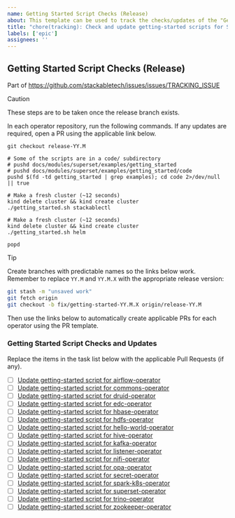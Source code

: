 ```yaml
---
name: Getting Started Script Checks (Release)
about: This template can be used to track the checks/updates of the "Getting Started" scripts in this repository for a new Stackable release
title: "chore(tracking): Check and update getting-started scripts for SDP Release YY.M.X"
labels: ['epic']
assignees: ''
---
```


<!--
    Make sure to update the link in '.github/ISSUE_TEMPLATE/release.md' if you
    change the filename.
-->

<!--
    DO NOT REMOVE THIS COMMENT. It is intended for people who might copy/paste from the previous release issue.
    This was created by an issue template: https://github.com/stackabletech/issues/issues/new/choose.
-->

## Getting Started Script Checks (Release)

Part of <https://github.com/stackabletech/issues/issues/TRACKING_ISSUE>

> [!CAUTION]
> These steps are to be taken once the release branch exists.

In each operator repository, run the following commands. If any updates are
required, open a PR using the applicable link below.

```shell
git checkout release-YY.M

# Some of the scripts are in a code/ subdirectory
# pushd docs/modules/superset/examples/getting_started
# pushd docs/modules/superset/examples/getting_started/code
pushd $(fd -td getting_started | grep examples); cd code 2>/dev/null || true

# Make a fresh cluster (~12 seconds)
kind delete cluster && kind create cluster
./getting_started.sh stackablectl

# Make a fresh cluster (~12 seconds)
kind delete cluster && kind create cluster
./getting_started.sh helm

popd
```

> [!TIP]
> Create branches with predictable names so the links below work. Remember
> to replace `YY.M` and `YY.M.X` with the appropriate release version:
>
> ```sh
> git stash -m "unsaved work"
> git fetch origin
> git checkout -b fix/getting-started-YY.M.X origin/release-YY.M
> ```
>
> Then use the links below to automatically create applicable PRs for each operator
> using the PR template.

### Getting Started Script Checks and Updates

Replace the items in the task list below with the applicable Pull Requests (if any).

<!--
    The following list was generated by:

    # go to the operator-templating repository, then run:
    RELEASE_BRANCH=release-YY.M
    STACKABLE_RELEASE=YY.M.X
    yq '.repositories[].name' config/repositories.yaml \
    | sort \
    | xargs -I {} echo "- [ ] [Update getting-started script for {}](https://github.com/stackabletech/{}/compare/${RELEASE_BRANCH}...fix/getting-started-${STACKABLE_RELEASE}?quick_pull=1&template=release-getting-started-script.md&title=fix%28docs%29%3A+Update+getting-started+script+${STACKABLE_RELEASE})"
-->

- [ ] [Update getting-started script for airflow-operator](https://github.com/stackabletech/airflow-operator/compare/release-YY.M...fix/getting-started-YY.M.X?quick_pull=1&template=release-getting-started-script.md&title=fix%28docs%29%3A+Update+getting-started+script+YY.M.X)
- [ ] [Update getting-started script for commons-operator](https://github.com/stackabletech/commons-operator/compare/release-YY.M...fix/getting-started-YY.M.X?quick_pull=1&template=release-getting-started-script.md&title=fix%28docs%29%3A+Update+getting-started+script+YY.M.X)
- [ ] [Update getting-started script for druid-operator](https://github.com/stackabletech/druid-operator/compare/release-YY.M...fix/getting-started-YY.M.X?quick_pull=1&template=release-getting-started-script.md&title=fix%28docs%29%3A+Update+getting-started+script+YY.M.X)
- [ ] [Update getting-started script for edc-operator](https://github.com/stackabletech/edc-operator/compare/release-YY.M...fix/getting-started-YY.M.X?quick_pull=1&template=release-getting-started-script.md&title=fix%28docs%29%3A+Update+getting-started+script+YY.M.X)
- [ ] [Update getting-started script for hbase-operator](https://github.com/stackabletech/hbase-operator/compare/release-YY.M...fix/getting-started-YY.M.X?quick_pull=1&template=release-getting-started-script.md&title=fix%28docs%29%3A+Update+getting-started+script+YY.M.X)
- [ ] [Update getting-started script for hdfs-operator](https://github.com/stackabletech/hdfs-operator/compare/release-YY.M...fix/getting-started-YY.M.X?quick_pull=1&template=release-getting-started-script.md&title=fix%28docs%29%3A+Update+getting-started+script+YY.M.X)
- [ ] [Update getting-started script for hello-world-operator](https://github.com/stackabletech/hello-world-operator/compare/release-YY.M...fix/getting-started-YY.M.X?quick_pull=1&template=release-getting-started-script.md&title=fix%28docs%29%3A+Update+getting-started+script+YY.M.X)
- [ ] [Update getting-started script for hive-operator](https://github.com/stackabletech/hive-operator/compare/release-YY.M...fix/getting-started-YY.M.X?quick_pull=1&template=release-getting-started-script.md&title=fix%28docs%29%3A+Update+getting-started+script+YY.M.X)
- [ ] [Update getting-started script for kafka-operator](https://github.com/stackabletech/kafka-operator/compare/release-YY.M...fix/getting-started-YY.M.X?quick_pull=1&template=release-getting-started-script.md&title=fix%28docs%29%3A+Update+getting-started+script+YY.M.X)
- [ ] [Update getting-started script for listener-operator](https://github.com/stackabletech/listener-operator/compare/release-YY.M...fix/getting-started-YY.M.X?quick_pull=1&template=release-getting-started-script.md&title=fix%28docs%29%3A+Update+getting-started+script+YY.M.X)
- [ ] [Update getting-started script for nifi-operator](https://github.com/stackabletech/nifi-operator/compare/release-YY.M...fix/getting-started-YY.M.X?quick_pull=1&template=release-getting-started-script.md&title=fix%28docs%29%3A+Update+getting-started+script+YY.M.X)
- [ ] [Update getting-started script for opa-operator](https://github.com/stackabletech/opa-operator/compare/release-YY.M...fix/getting-started-YY.M.X?quick_pull=1&template=release-getting-started-script.md&title=fix%28docs%29%3A+Update+getting-started+script+YY.M.X)
- [ ] [Update getting-started script for secret-operator](https://github.com/stackabletech/secret-operator/compare/release-YY.M...fix/getting-started-YY.M.X?quick_pull=1&template=release-getting-started-script.md&title=fix%28docs%29%3A+Update+getting-started+script+YY.M.X)
- [ ] [Update getting-started script for spark-k8s-operator](https://github.com/stackabletech/spark-k8s-operator/compare/release-YY.M...fix/getting-started-YY.M.X?quick_pull=1&template=release-getting-started-script.md&title=fix%28docs%29%3A+Update+getting-started+script+YY.M.X)
- [ ] [Update getting-started script for superset-operator](https://github.com/stackabletech/superset-operator/compare/release-YY.M...fix/getting-started-YY.M.X?quick_pull=1&template=release-getting-started-script.md&title=fix%28docs%29%3A+Update+getting-started+script+YY.M.X)
- [ ] [Update getting-started script for trino-operator](https://github.com/stackabletech/trino-operator/compare/release-YY.M...fix/getting-started-YY.M.X?quick_pull=1&template=release-getting-started-script.md&title=fix%28docs%29%3A+Update+getting-started+script+YY.M.X)
- [ ] [Update getting-started script for zookeeper-operator](https://github.com/stackabletech/zookeeper-operator/compare/release-YY.M...fix/getting-started-YY.M.X?quick_pull=1&template=release-getting-started-script.md&title=fix%28docs%29%3A+Update+getting-started+script+YY.M.X)
